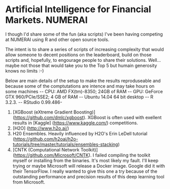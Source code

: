# Artificial Intelligence for Financial Markets. NUMERAI

I though I'd share some of the fun (aka scripts) I've been having competing at NUMERAI using R and other open source tools.

The intent is to share a series of scripts of increasing complexity that would allow someone to decent positions on the leaderboard, build on those scripts and, hopefully, to engourage people to share their solutions. Well... maybe not those that would take you to the Top 5 but humain generosity knows no limits :-)  

Below are main details of the setup to make the results reproduseable and because some of the comptutations are intence and may take hours on some machines
-- CPU: AMD FX(tm)-8350; 24GB of RAM
-- GPU: GeForce GTX 960/PCIe/SSE2; 4 GB of RAM
-- Ubuntu 14.04 64 bit desktop 
-- R 3.2.3. 
-- RStudio 0.99.486- 

1. [XGBoost (eXtreme Gradient Boosting)] (https://github.com/dmlc/xgboost). XGBoost is often used with exellent results in [Kaggle] (https://www.kaggle.com/) competitions. 
2. [H2O] (http://www.h2o.ai/)
3. H20 Ensembles. Heavily influenced by H2O's Erin LeDell tutorial (https://github.com/h2oai/h2o-tutorials/tree/master/tutorials/ensembles-stacking)
4. [CNTK (Computational Network Toolkit)] (https://github.com/Microsoft/CNTK).
  I failed compiling the toolkit myself or installing from the binaries. It's most likely my fault. I'll keep trying or maybe Microsoft will release a Docker image. Google did it with their TensorFlow. I really wanted to give this one a try because of the outstanding performance and precision results of this deep   learning tool from Microsoft. 
